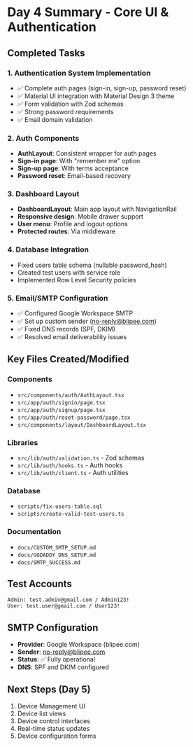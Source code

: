 # Day 4 Summary - Core UI & Authentication

## Completed Tasks

### 1. Authentication System Implementation
- ✅ Complete auth pages (sign-in, sign-up, password reset)
- ✅ Material UI integration with Material Design 3 theme
- ✅ Form validation with Zod schemas
- ✅ Strong password requirements
- ✅ Email domain validation

### 2. Auth Components
- **AuthLayout**: Consistent wrapper for auth pages
- **Sign-in page**: With "remember me" option
- **Sign-up page**: With terms acceptance
- **Password reset**: Email-based recovery

### 3. Dashboard Layout
- **DashboardLayout**: Main app layout with NavigationRail
- **Responsive design**: Mobile drawer support
- **User menu**: Profile and logout options
- **Protected routes**: Via middleware

### 4. Database Integration
- Fixed users table schema (nullable password_hash)
- Created test users with service role
- Implemented Row Level Security policies

### 5. Email/SMTP Configuration
- ✅ Configured Google Workspace SMTP
- ✅ Set up custom sender (no-reply@blipee.com)
- ✅ Fixed DNS records (SPF, DKIM)
- ✅ Resolved email deliverability issues

## Key Files Created/Modified

### Components
- `src/components/auth/AuthLayout.tsx`
- `src/app/auth/signin/page.tsx`
- `src/app/auth/signup/page.tsx`
- `src/app/auth/reset-password/page.tsx`
- `src/components/layout/DashboardLayout.tsx`

### Libraries
- `src/lib/auth/validation.ts` - Zod schemas
- `src/lib/auth/hooks.ts` - Auth hooks
- `src/lib/auth/client.ts` - Auth utilities

### Database
- `scripts/fix-users-table.sql`
- `scripts/create-valid-test-users.ts`

### Documentation
- `docs/CUSTOM_SMTP_SETUP.md`
- `docs/GODADDY_DNS_SETUP.md`
- `docs/SMTP_SUCCESS.md`

## Test Accounts

```
Admin: test.admin@gmail.com / Admin123!
User: test.user@gmail.com / User123!
```

## SMTP Configuration

- **Provider**: Google Workspace (blipee.com)
- **Sender**: no-reply@blipee.com
- **Status**: ✅ Fully operational
- **DNS**: SPF and DKIM configured

## Next Steps (Day 5)

1. Device Management UI
2. Device list views
3. Device control interfaces
4. Real-time status updates
5. Device configuration forms